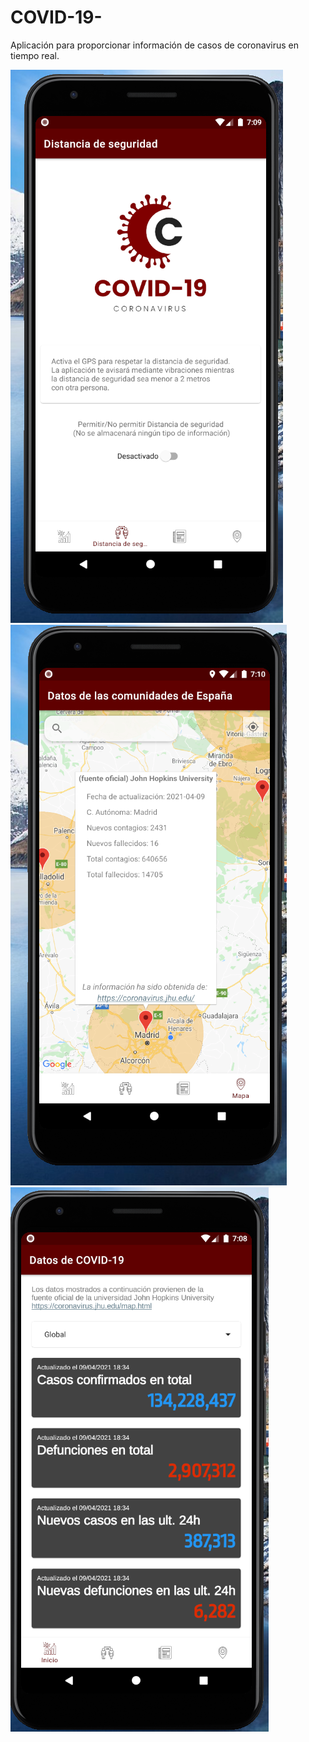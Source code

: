 # COVID-19-
Aplicación para proporcionar información de casos de coronavirus en tiempo real.

![alt text](https://github.com/achrafAhamad/COVID-19-/blob/main/distance.PNG)
![alt text](https://github.com/achrafAhamad/COVID-19-/blob/main/map.PNG)
![alt text](https://github.com/achrafAhamad/COVID-19-/blob/main/home.PNG)
